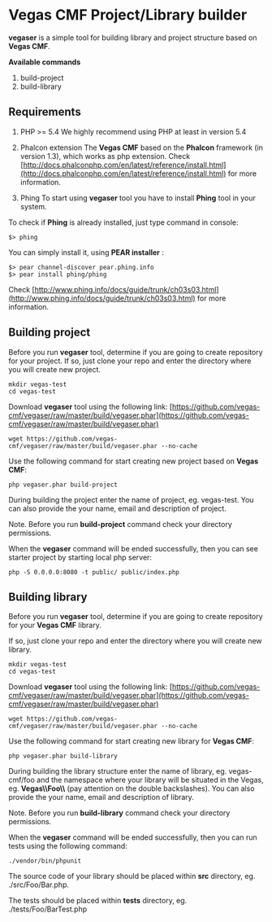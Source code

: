 Vegas CMF Project/Library builder
=========================

**vegaser** is a simple tool for building library and project structure based on **Vegas CMF**.

**Available commands**

1. build-project
2. build-library


Requirements
------------
1. PHP >= 5.4
We highly recommend using PHP at least in version 5.4

2. Phalcon extension
The **Vegas CMF** based on the **Phalcon** framework (in version 1.3), which works as php extension.
Check [http://docs.phalconphp.com/en/latest/reference/install.html](http://docs.phalconphp.com/en/latest/reference/install.html) for more information.

3. Phing
To start using **vegaser** tool you have to install **Phing** tool in your system.

To check if **Phing** is already installed, just type command in console:
```
$> phing
```

You can simply install it, using **PEAR installer** :
```
$> pear channel-discover pear.phing.info
$> pear install phing/phing
```

Check [http://www.phing.info/docs/guide/trunk/ch03s03.html](http://www.phing.info/docs/guide/trunk/ch03s03.html) for more information.


Building project
----------------
Before you run **vegaser** tool, determine if you are going to create repository for your project.
If so, just clone your repo and enter the directory where you will create new project.

```
mkdir vegas-test
cd vegas-test
```

Download **vegaser** tool using the following link: [https://github.com/vegas-cmf/vegaser/raw/master/build/vegaser.phar](https://github.com/vegas-cmf/vegaser/raw/master/build/vegaser.phar)
```
wget https://github.com/vegas-cmf/vegaser/raw/master/build/vegaser.phar --no-cache
```

Use the following command for start creating new project based on **Vegas CMF**:
```
php vegaser.phar build-project
```

During building the project enter the name of project, eg. vegas-test. You can also provide the your name, email and description of project.

Note. Before you run **build-project** command check your directory permissions.

When the **vegaser** command will be ended successfully, then you can see starter project by starting local php server:
```
php -S 0.0.0.0:8080 -t public/ public/index.php
```


Building library
----------------
Before you run **vegaser** tool, determine if you are going to create repository for your **Vegas CMF** library.

If so, just clone your repo and enter the directory where you will create new library.
```
mkdir vegas-test
cd vegas-test
```

Download **vegaser** tool using the following link: [https://github.com/vegas-cmf/vegaser/raw/master/build/vegaser.phar](https://github.com/vegas-cmf/vegaser/raw/master/build/vegaser.phar)
```
wget https://github.com/vegas-cmf/vegaser/raw/master/build/vegaser.phar --no-cache
```

Use the following command for start creating new library for **Vegas CMF**:
```
php vegaser.phar build-library
```

During building the library structure enter the name of library, eg. vegas-cmf/foo and the namespace where your library will be situated in the Vegas, eg. **Vegas\\\Foo\\\\** (pay attention on the double backslashes). You can also provide the your name, email and description of library.

Note. Before you run **build-library** command check your directory permissions.

When the **vegaser** command will be ended successfully, then you can run tests using the following command:
```
./vendor/bin/phpunit
```

The source code of your library should be placed within **src** directory, eg. ./src/Foo/Bar.php.

The tests should be placed within **tests** directory, eg. ./tests/Foo/BarTest.php